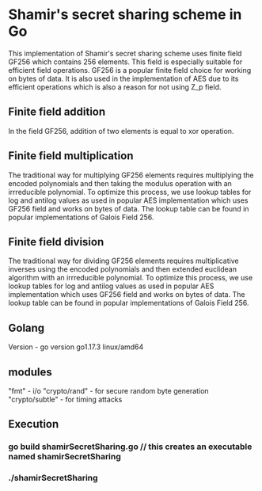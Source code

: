 # Shamir's secret sharing scheme in Go

This implementation of Shamir's secret sharing scheme uses finite field GF256 which contains 256 elements. This field is especially suitable for efficient field operations. GF256 is a popular finite field choice for working on bytes of data. It is also used in the implementation of AES due to its efficient operations which is also a reason for not using Z_p field.

## Finite field addition 

In the field GF256, addition of two elements is equal to xor operation.

## Finite field multiplication
The traditional way for multiplying GF256 elements requires multiplying the encoded polynomials and then taking the modulus operation with an irrreducible polynomial. To optimize this process, we use lookup tables for log and antilog values as used in popular AES implementation which uses GF256 field and works on bytes of data. The lookup table can be found in popular implementations of Galois Field 256.

## Finite field division
The traditional way for dividing GF256 elements requires multiplicative inverses using the encoded polynomials and then extended euclidean algorithm with an irrreducible polynomial. To optimize this process, we use lookup  tables for log and antilog values as used in popular AES implementation which uses GF256 field and works on bytes of data. The lookup table can be found in popular implementations of Galois Field 256.

## Golang
Version - go version go1.17.3 linux/amd64

## modules
"fmt" - i/o
"crypto/rand" - for secure random byte generation
"crypto/subtle" - for timing attacks

## Execution
### go build shamirSecretSharing.go // this creates an executable named shamirSecretSharing
### ./shamirSecretSharing
